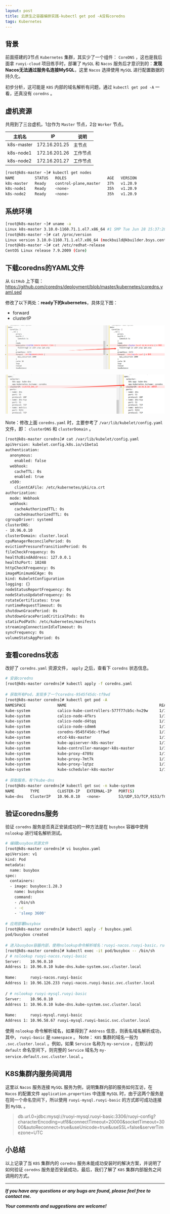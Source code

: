 ```yaml
---
layout: post
title: 云原生之容器编排实践-kubectl get pod -A没有coredns
tags: Kubernetes
---
```


## 背景

前面搭建的3节点 `Kubernetes` 集群，其实少了一个组件： `CoreDNS` ，这也是我后面拿 `ruoyi-cloud` 项目练手时，部署了 `MySQL` 和 `Nacos` 服务后才意识到的：**发现Nacos无法通过服务名连接MySQL**，这里 `Nacos` 选择使用 `MySQL` 进行配置数据的持久化。

初步分析，这可能是 `K8S` 内部的域名解析有问题，通过 `kubectl get pod -A` 一看，还真没有 `coredns` 。

## 虚机资源

共用到了三台虚机，1台作为 `Master` 节点，2台 `Worker` 节点。

| 主机名      | IP            | 说明 |
| ---------- | ------------- | ------- |
| k8s-master | 172.16.201.25 | 主节点   |
| k8s-node1  | 172.16.201.26 | 工作节点 |
| k8s-node2  | 172.16.201.27 | 工作节点 |

```bash
[root@k8s-master ~]# kubectl get nodes
NAME         STATUS   ROLES                  AGE   VERSION
k8s-master   Ready    control-plane,master   37h   v1.20.9
k8s-node1    Ready    <none>                 35h   v1.20.9
k8s-node2    Ready    <none>                 35h   v1.20.9
```

## 系统环境

```bash
[root@k8s-master ~]# uname -a
Linux k8s-master 3.10.0-1160.71.1.el7.x86_64 #1 SMP Tue Jun 28 15:37:28 UTC 2022 x86_64 x86_64 x86_64 GNU/Linux
[root@k8s-master ~]# cat /proc/version 
Linux version 3.10.0-1160.71.1.el7.x86_64 (mockbuild@kbuilder.bsys.centos.org) (gcc version 4.8.5 20150623 (Red Hat 4.8.5-44) (GCC) ) #1 SMP Tue Jun 28 15:37:28 UTC 2022
[root@k8s-master ~]# cat /etc/redhat-release
CentOS Linux release 7.9.2009 (Core)
```

## 下载coredns的YAML文件

从 `GitHub` 上下载：https://github.com/coredns/deployment/blob/master/kubernetes/coredns.yaml.sed

修改了以下两处：**ready下的kubernetes**，具体见下图：
* forward
* clusterIP

![2024-02-24-CoreDNS1.jpg](https://github.com/heartsuit/heartsuit.github.io/raw/master/pictures/2024-02-24-CoreDNS1.jpg)

![2024-02-24-CoreDNS2.jpg](https://github.com/heartsuit/heartsuit.github.io/raw/master/pictures/2024-02-24-CoreDNS2.jpg)

Note：修改上面 `coredns.yaml` 时，主要参考了 `/var/lib/kubelet/config.yaml` 文件，即： `clusterDNS` 和 `clusterDomain` 。

```bash
[root@k8s-master coredns]# cat /var/lib/kubelet/config.yaml
apiVersion: kubelet.config.k8s.io/v1beta1
authentication:
  anonymous:
    enabled: false
  webhook:
    cacheTTL: 0s
    enabled: true
  x509:
    clientCAFile: /etc/kubernetes/pki/ca.crt
authorization:
  mode: Webhook
  webhook:
    cacheAuthorizedTTL: 0s
    cacheUnauthorizedTTL: 0s
cgroupDriver: systemd
clusterDNS:
- 10.96.0.10
clusterDomain: cluster.local
cpuManagerReconcilePeriod: 0s
evictionPressureTransitionPeriod: 0s
fileCheckFrequency: 0s
healthzBindAddress: 127.0.0.1
healthzPort: 10248
httpCheckFrequency: 0s
imageMinimumGCAge: 0s
kind: KubeletConfiguration
logging: {}
nodeStatusReportFrequency: 0s
nodeStatusUpdateFrequency: 0s
rotateCertificates: true
runtimeRequestTimeout: 0s
shutdownGracePeriod: 0s
shutdownGracePeriodCriticalPods: 0s
staticPodPath: /etc/kubernetes/manifests
streamingConnectionIdleTimeout: 0s
syncFrequency: 0s
volumeStatsAggPeriod: 0s
```

## 查看coredns状态

改好了 `coredns.yaml` 资源文件， `apply` 之后，查看下 `coredns` 状态信息。

```bash
# 安装coredns
[root@k8s-master coredns]# kubectl apply -f coredns.yaml

# 获取所有Pod，发现多了一个coredns-9545f45dc-tf9wd
[root@k8s-master coredns]# kubectl get pod -A
NAMESPACE              NAME                                         READY   STATUS    RESTARTS   AGE
kube-system            calico-kube-controllers-577f77cb5c-hv29w     1/1     Running   3          22d
kube-system            calico-node-4fkrs                            1/1     Running   2          22d
kube-system            calico-node-d4tqq                            1/1     Running   3          22d
kube-system            calico-node-sdmm6                            1/1     Running   6          22d
kube-system            coredns-9545f45dc-tf9wd                      1/1     Running   1          17d
kube-system            etcd-k8s-master                              1/1     Running   10         23d
kube-system            kube-apiserver-k8s-master                    1/1     Running   10         23d
kube-system            kube-controller-manager-k8s-master           1/1     Running   10         23d
kube-system            kube-proxy-4789z                             1/1     Running   2          23d
kube-system            kube-proxy-7mt7k                             1/1     Running   6          23d
kube-system            kube-proxy-lqtpz                             1/1     Running   3          23d
kube-system            kube-scheduler-k8s-master                    1/1     Running   11         23d

# 获取服务，有个kube-dns
[root@k8s-master coredns]# kubectl get svc -n kube-system
NAME       TYPE        CLUSTER-IP   EXTERNAL-IP   PORT(S)                  AGE
kube-dns   ClusterIP   10.96.0.10   <none>        53/UDP,53/TCP,9153/TCP   17d
```

## 验证coredns服务

验证 `coredns` 服务是否真正安装成功的一种方法是在 `busybox` 容器中使用 `nslookup` 进行域名解析测试。

```bash
# 编辑busybox资源文件
[root@k8s-master coredns]# vi busybox.yaml
apiVersion: v1
kind: Pod
metadata:
  name: busybox
spec:
  containers:
  - image: busybox:1.28.3
    name: busybox
    command:
    - /bin/sh
    - -c
    - 'sleep 3600'

# 应用部署busybox
[root@k8s-master coredns]# kubectl apply -f busybox.yaml 
pod/busybox created

# 进入busybox容器内部，使用nslookup命令解析域名：ruoyi-nacos.ruoyi-basic，ruoyi-mysql.ruoyi-basic
[root@k8s-master coredns]# kubectl exec -it pod/busybox -- /bin/sh
/ # nslookup ruoyi-nacos.ruoyi-basic
Server:    10.96.0.10
Address 1: 10.96.0.10 kube-dns.kube-system.svc.cluster.local

Name:      ruoyi-nacos.ruoyi-basic
Address 1: 10.96.126.233 ruoyi-nacos.ruoyi-basic.svc.cluster.local

/ # nslookup ruoyi-mysql.ruoyi-basic
Server:    10.96.0.10
Address 1: 10.96.0.10 kube-dns.kube-system.svc.cluster.local

Name:      ruoyi-mysql.ruoyi-basic
Address 1: 10.96.58.67 ruoyi-mysql.ruoyi-basic.svc.cluster.local
```

使用 `nslookup` 命令解析域名，如果得到了 `Address` 信息，则表名域名解析成功，其中， `ruoyi-basic` 是 `namespace` 。
Note： `K8S` 集群的域名一般为 `.svc.cluster.local` 。例如，如果 `Service` 名称为 `my-service` ，在默认的 `default` 命名空间下，则完整的 `Service` 域名为 `my-service.default.svc.cluster.local` 。

## K8S集群内服务间调用

这里以 `Nacos` 服务连接 `MySQL` 服务为例，说明集群内部的服务如何互访，在 `Nacos` 的配置文件 `application.properties` 中连接 `MySQL` 时，由于这两个服务是在同一个命名空间下，所以使用 `ruoyi-mysql.ruoyi-basic` 的方式即可成功连接到 `MySQL` 。

> db.url.0=jdbc:mysql://ruoyi-mysql.ruoyi-basic:3306/ruoyi-config?characterEncoding=utf8&connectTimeout=20000&socketTimeout=3000&autoReconnect=true&useUnicode=true&useSSL=false&serverTimezone=UTC

## 小总结

以上记录了当 `K8S` 集群内的 `coredns` 服务未能成功安装时的解决方案，并说明了如何验证 `coredns` 服务是否安装成功，最后，我们了解了 `K8S` 集群内部服务之间调用的方式。

---

***If you have any questions or any bugs are found, please feel free to contact me.***

***Your comments and suggestions are welcome!***
